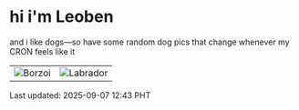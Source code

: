 # hi i'm Leoben

and i like dogs—so have some random dog pics that change whenever my CRON feels like it

|  |  |
|--------|----------|
| ![Borzoi](https://random-dog-vercel.vercel.app/api/random-borzoi?v=1757220213) | ![Labrador](https://random-dog-vercel.vercel.app/api/random-labrador?v=1757220213) |

Last updated: 2025-09-07 12:43 PHT
